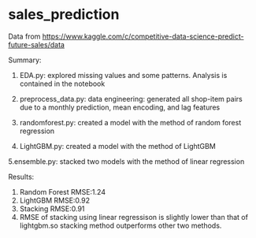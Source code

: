 # sales_prediction
Data from https://www.kaggle.com/c/competitive-data-science-predict-future-sales/data

Summary:
1. EDA.py: 
explored missing values and some patterns. Analysis is contained in the notebook

2. preprocess_data.py:
data engineering: generated all shop-item pairs due to a monthly prediction, mean encoding, and lag features

3. randomforest.py:
created a model with the method of random forest regression

4. LightGBM.py:
created a model with the method of LightGBM 

5.ensemble.py:
stacked two models with the method of linear regression


Results:
1. Random Forest RMSE:1.24
2. LightGBM RMSE:0.92
3. Stacking RMSE:0.91
4. RMSE of stacking using linear regressison is slightly lower than that of lightgbm.so stacking method outperforms other two methods.

